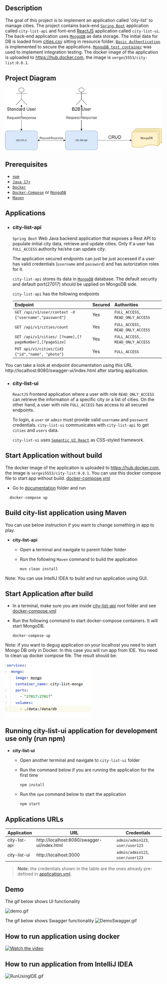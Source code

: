 ## Description
The goal of this project is to implement an application called 'city-list' to manage cities. The project contains back-end [`Spring Boot`](https://docs.spring.io/spring-boot/docs/current/reference/htmlsingle/) application called `city-list-api` 
and font-end [ReactJS](https://reactjs.org/) application called `city-list-ui`. The back-end application uses [`MongoDB`](https://www.mongodb.com) as data storage. The initial data for DB is loaded from [cities.csv](city-list-api%2Fsrc%2Fmain%2Fresources%2Fcities.csv) sitting in resource folder. [`Basic Authentication`](https://en.wikipedia.org/wiki/Basic_access_authentication) is implemented to secure the applications. [`MongoDB test container`](https://www.testcontainers.org/modules/databases/mongodb/) was used to implement integration testing.
The docker image of the application is uploaded to https://hub.docker.com, the image is `sergei5553/city-list:0.0.1`.

## Project Diagram

![SimpleDiagram.jpg](documentation%2FSimpleDiagram.jpg)

## Prerequisites

- [`npm`](https://docs.npmjs.com/downloading-and-installing-node-js-and-npm)
- [`Java 17+`](https://www.oracle.com/java/technologies/downloads/#java17)
- [`Docker`](https://www.docker.com/)
- [`Docker-Compose`](https://docs.docker.com/compose/install/) or [`MongoDB`](https://www.mongodb.com)
- [`Maven`](https://maven.apache.org)

## Applications

- ### city-list-api

  `Spring Boot` Web Java backend application that exposes a Rest API to populate initial city data, retrieve and update cities. Only if a user has `FULL_ACCESS` authority he/she can update city.

  The application secured endpoints can just be just accessed if a user has valid credentials (`username` and `password`) and has autorization roles for it.

  `city-list-api` stores its data in [`MongoDB`](https://www.mongodb.com) database. The default security and default port(27017) should be upplied on MongoDB side.

  `city-list-api` has the following endpoints

  | Endpoint                                                 | Secured | Authorities                     |
  |----------------------------------------------------------|---------|---------------------------------|
  | `GET /api/v1/user/context -d {"username","password"}`    | Yes     | `FULL_ACCESS, READ_ONLY_ACCESS` |
  | `GET /api/v1/cities/count`                               | Yes     | `FULL_ACCESS, READ_ONLY_ACCESS` |
  | `GET /api/v1/cities/ [?name],[?pageNumber],[?pageSize]`  | Yes     | `FULL_ACCESS, READ_ONLY_ACCESS` |
  | `PUT api/v1/cities/{id} {"id","name", "photo"}`          | Yes     | `FULL_ACCESS`                   |

You can take a look at endpoint documentation using this URL http://localhost:8080/swagger-ui/index.html after starting application.

- ### city-list-ui

  `ReactJS` frontend application where a user with role `READ_ONLY_ACCESS` can retrieve the information of a specific city or a list of cities. On the other hand, a user with role `FULL_ACCESS` has access to all secured endpoints.

  To login, a `user` or `admin` must provide valid `username` and `password` credentials. `city-list-ui` communicates with `city-list-api` to get `cities` and `users` data.

  `city-list-ui` uses [`Semantic UI React`](https://react.semantic-ui.com/) as CSS-styled framework.

## Start Application without build
The docker image of the application is uploaded to https://hub.docker.com, the image is `sergei5553/city-list:0.0.1`.
You can use this docker compose file to start app without build. [docker-compose.yml](documentation%2Fdocker-compose.yml)
 - Go to   [documentation](documentation) folder and run
```
  docker-compose up
  ```

## Build city-list application using Maven

You can use below instruction if you want to change something in app to play.

- **city-list-api**

  - Open a terminal and navigate to parent folder folder

  - Run the following `Maven` command to build the application
    ```
    mvn clean install
    ```

Note: You can use IntelliJ IDEA to build and run application using GUI.

## Start Application after build

- In a terminal, make sure you are inside [city-list-api](city-list-api) root folder and see [docker-compose.yml](city-list-api%2Fdocker-compose.yml)

- Run the following command to start docker-compose containers. It will start MongoDB.
  ```
  docker-compose up
  ```
Note: if you want to degug application on your localhost you need to start Mongo DB only in Docker. In this case you will run app from IDE.
You need to clean up docker compose file. The result should be:

![docker-mongo.png](documentation%2Fdocker-mongo.png)


## Running city-list-ui application for development use only (run npm)

- **city-list-ui**

    - Open another terminal and navigate to `city-list-ui` folder

    - Run the command below if you are running the application for the first time
      ```
      npm install
      ```

    - Run the `npm` command below to start the application
      ```
      npm start
      ```

## Applications URLs

| Application   | URL                                         | Credentials                        |
|---------------|---------------------------------------------|------------------------------------|
| city-list-api | http://localhost:8080/swagger-ui/index.html | `admin/admin123`, `user/user123`    |
| city-list-ui  | http://localhost:3000                       | `admin/admin123`, `user/user123`   |

> **Note**: the credentials shown in the table are the ones already pre-defined in [application.yml](city-list-api%2Fsrc%2Fmain%2Fresources%2Fapplication.yml).

## Demo

 The gif below shows UI functionality

  ![demo.gif](documentation%2Fdemo.gif)

 The gif below shows Swagger functionality
![DemoSwagger.gif](documentation%2FDemoSwagger.gif)

## How to run application using docker
[![Watch the video](https://i.imgur.com/vKb2F1B.png)](https://1drv.ms/v/s!Agy9rAmpfPqxg6hLRLwRCN-wGMT-nQ?e=vTODoD)


## How to run application from IntelliJ IDEA
![RunUsingIDE.gif](documentation%2FRunUsingIDE.gif)
